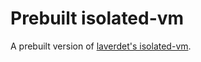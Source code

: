 # Prebuilt isolated-vm
A prebuilt version of [laverdet's isolated-vm](https://github.com/laverdet/isolated-vm).
